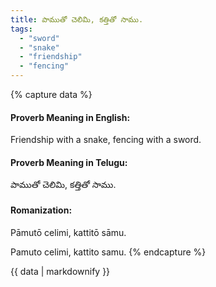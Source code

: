 ```yaml
---
title: పాముతో చెలిమి, కత్తితో సాము.
tags:
  - "sword"
  - "snake"
  - "friendship"
  - "fencing"
---
```


{% capture data %}
#### Proverb Meaning in English:
Friendship with a snake, fencing with a sword.

#### Proverb Meaning in Telugu:
పాముతో చెలిమి, కత్తితో సాము.

#### Romanization:
Pāmutō celimi, kattitō sāmu.

Pamuto celimi, kattito samu.
{% endcapture %}

{{ data | markdownify }}

